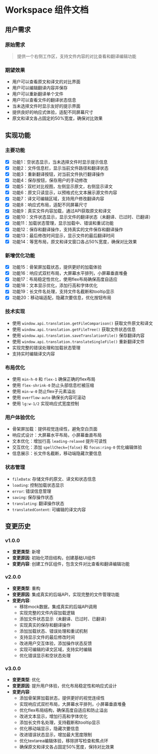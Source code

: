 # Workspace 组件文档

## 用户需求
### 原始需求
> 提供一个右侧工作区，支持文件内容的对比查看和翻译编辑功能

### 期望效果
- 用户可以查看原文和译文的对比界面
- 用户可以编辑翻译内容并保存
- 用户可以重新翻译单个文件
- 用户可以查看文件的翻译状态信息
- 当未选择文件时显示友好的提示界面
- 提供良好的响应式体验，适配不同屏幕尺寸
- 原文和译文各占固定的50%宽度，确保对比效果

## 实现功能
### 主要功能
- [x] 功能1：空状态显示，当未选择文件时显示提示信息
- [x] 功能2：文件信息栏，显示当前文件路径和翻译状态
- [x] 功能3：重新翻译按钮，对当前文件执行翻译操作
- [x] 功能4：保存按钮，保存用户的手动修改
- [x] 功能5：双栏对比视图，左侧显示原文，右侧显示译文
- [x] 功能6：原文只读显示，以预格式化文本展示源文件内容
- [x] 功能7：译文可编辑区域，支持用户修改翻译内容
- [x] 功能8：响应式布局，适配不同屏幕尺寸
- [x] 功能9：真实文件内容加载，通过API获取原文和译文
- [x] 功能10：文件状态显示，显示文件的翻译状态（未翻译、已过时、已翻译）
- [x] 功能11：加载状态管理，显示加载中、错误和重试功能
- [x] 功能12：保存和翻译操作，支持真实的文件保存和翻译操作
- [x] 功能13：最后修改时间显示，显示文件的最后翻译时间
- [x] 功能14：等宽布局，原文和译文窗口各占50%宽度，确保对比效果

### 新增优化功能
- [x] 功能15：骨架屏加载状态，提供更好的加载体验
- [x] 功能16：响应式双栏布局，大屏幕水平排列，小屏幕垂直堆叠
- [x] 功能17：布局稳定性优化，使用flex布局确保高度自适应
- [x] 功能18：文本显示优化，添加行高和字体优化
- [x] 功能19：长文件名处理，支持文件名截断和tooltip显示
- [x] 功能20：移动端适配，隐藏次要信息，优化按钮布局

### 技术实现
- 使用 `window.api.translation.getFileComparison()` 获取文件原文和译文
- 使用 `window.api.translation.getFileTree()` 获取文件状态信息
- 使用 `window.api.translation.saveTranslationFile()` 保存翻译内容
- 使用 `window.api.translation.translateSingleFile()` 重新翻译文件
- 实现完整的错误处理和加载状态管理
- 支持实时编辑译文内容

### 布局优化
- 使用 `min-h-0` 和 `flex-1` 确保正确的flex布局
- 使用 `flex-shrink-0` 防止头部信息栏被压缩
- 使用 `min-w-0` 防止flex子元素溢出
- 使用 `overflow-auto` 确保长内容可滚动
- 使用 `lg:w-1/2` 实现响应式宽度控制

### 用户体验优化
- 骨架屏加载：提供视觉连续性，避免空白页面
- 响应式设计：大屏幕水平布局，小屏幕垂直布局
- 文本优化：增加行高 `leading-relaxed` 提升可读性
- 交互优化：添加 `spellCheck={false}` 和 `focus:ring-0` 优化编辑体验
- 信息展示：长文件名截断，移动端隐藏次要信息

### 状态管理
- `fileData`: 存储文件的原文、译文和状态信息
- `loading`: 控制加载状态显示
- `error`: 错误信息管理
- `saving`: 保存操作状态
- `translating`: 翻译操作状态
- `translatedContent`: 可编辑的译文内容

## 变更历史
### v1.0.0
- **变更类型**: 新增
- **变更原因**: 初始化项目结构，创建基础UI组件
- **变更内容**: 创建工作区组件，包含文件对比查看和翻译编辑功能

### v2.0.0
- **变更类型**: 重构
- **变更原因**: 集成真实的后端API，实现完整的文件管理功能
- **变更内容**: 
  - 移除mock数据，集成真实的后端API调用
  - 实现完整的文件内容加载逻辑
  - 添加文件状态显示（未翻译、已过时、已翻译）
  - 实现真实的保存和翻译操作
  - 添加加载状态、错误处理和重试机制
  - 支持显示文件的最后修改时间
  - 改进用户交互体验，添加操作状态反馈
  - 实现可编辑的译文区域，支持实时编辑
  - 优化错误显示和空状态处理

### v3.0.0
- **变更类型**: 优化
- **变更原因**: 提升用户体验，优化布局稳定性和响应式设计
- **变更内容**: 
  - 添加骨架屏加载状态，提供更好的视觉连续性
  - 实现响应式双栏布局，大屏幕水平排列，小屏幕垂直堆叠
  - 优化flex布局结构，确保高度自适应和防止溢出
  - 改进文本显示，增加行高和字体优化
  - 添加长文件名处理，支持截断和tooltip显示
  - 优化移动端显示，隐藏次要信息
  - 改进错误状态显示，增加最大宽度限制
  - 优化textarea编辑体验，移除拼写检查和焦点环
  - 确保原文和译文各占固定50%宽度，保持对比效果 